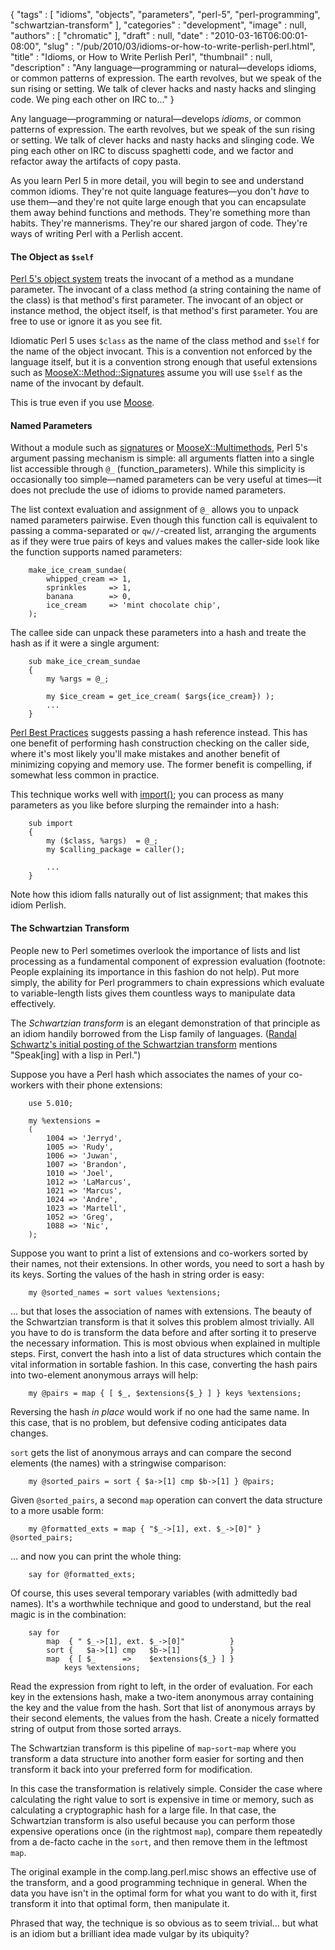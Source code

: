 {
   "tags" : [
      "idioms",
      "objects",
      "parameters",
      "perl-5",
      "perl-programming",
      "schwartzian-transform"
   ],
   "categories" : "development",
   "image" : null,
   "authors" : [
      "chromatic"
   ],
   "draft" : null,
   "date" : "2010-03-16T06:00:01-08:00",
   "slug" : "/pub/2010/03/idioms-or-how-to-write-perlish-perl.html",
   "title" : "Idioms, or How to Write Perlish Perl",
   "thumbnail" : null,
   "description" : "Any language&mdash;programming or natural&mdash;develops idioms, or common patterns of expression. The earth revolves, but we speak of the sun rising or setting. We talk of clever hacks and nasty hacks and slinging code. We ping each other on IRC to..."
}





Any language—programming or natural—develops *idioms*, or common
patterns of expression. The earth revolves, but we speak of the sun
rising or setting. We talk of clever hacks and nasty hacks and slinging
code. We ping each other on IRC to discuss spaghetti code, and we factor
and refactor away the artifacts of copy pasta.

As you learn Perl 5 in more detail, you will begin to see and understand
common idioms. They're not quite language features—you don't *have* to
use them—and they're not quite large enough that you can encapsulate
them away behind functions and methods. They're something more than
habits. They're mannerisms. They're our shared jargon of code. They're
ways of writing Perl with a Perlish accent.

#### **The Object as `$self`**

[Perl 5's object
system](http://learnperl.scratchcomputing.com/tutorials/objects/) treats
the invocant of a method as a mundane parameter. The invocant of a class
method (a string containing the name of the class) is that method's
first parameter. The invocant of an object or instance method, the
object itself, is that method's first parameter. You are free to use or
ignore it as you see fit.

Idiomatic Perl 5 uses `$class` as the name of the class method and
`$self` for the name of the object invocant. This is a convention not
enforced by the language itself, but it is a convention strong enough
that useful extensions such as
[MooseX::Method::Signatures](http://search.cpan.org/perldoc?MooseX::Method::Signatures)
assume you will use `$self` as the name of the invocant by default.

This is true even if you use [Moose](http://moose.perl.org/).

#### **Named Parameters**

Without a module such as
[signatures](http://search.cpan.org/perldoc?signatures) or
[MooseX::Multimethods](http://search.cpan.org/perldoc?MooseX::Multimethods),
Perl 5's argument passing mechanism is simple: all arguments flatten
into a single list accessible through `@_` (function\_parameters). While
this simplicity is occasionally too simple—named parameters can be very
useful at times—it does not preclude the use of idioms to provide named
parameters.

The list context evaluation and assignment of `@_` allows you to unpack
named parameters pairwise. Even though this function call is equivalent
to passing a comma-separated or `qw//`-created list, arranging the
arguments as if they were true pairs of keys and values makes the
caller-side look like the function supports named parameters:

<div class="programlisting">

        make_ice_cream_sundae(
            whipped_cream => 1,
            sprinkles     => 1,
            banana        => 0,
            ice_cream     => 'mint chocolate chip',
        );

</div>

The callee side can unpack these parameters into a hash and treate the
hash as if it were a single argument:

<div class="programlisting">

        sub make_ice_cream_sundae
        {
            my %args = @_;

            my $ice_cream = get_ice_cream( $args{ice_cream}) );
            ...
        }

</div>

<div class="sidebar">

[Perl Best Practices](http://books.google.com/books?id=yMMRnPQ7CSMC)
suggests passing a hash reference instead. This has one benefit of
performing hash construction checking on the caller side, where it's
most likely you'll make mistakes and another benefit of minimizing
copying and memory use. The former benefit is compelling, if somewhat
less common in practice.

</div>

This technique works well with
[import()](http://perldoc.perl.org/functions/import.html); you can
process as many parameters as you like before slurping the remainder
into a hash:

<div class="programlisting">

        sub import
        {
            my ($class, %args)  = @_;
            my $calling_package = caller();

            ...
        }

</div>

Note how this idiom falls naturally out of list assignment; that makes
this idiom Perlish.

#### **The Schwartzian Transform**

People new to Perl sometimes overlook the importance of lists and list
processing as a fundamental component of expression evaluation
(footnote: People explaining its importance in this fashion do not
help). Put more simply, the ability for Perl programmers to chain
expressions which evaluate to variable-length lists gives them countless
ways to manipulate data effectively.

The *Schwartzian transform* is an elegant demonstration of that
principle as an idiom handily borrowed from the Lisp family of
languages. ([Randal Schwartz's initial posting of the Schwartzian
transform](http://groups.google.com/group/comp.unix.shell/browse_frm/thread/31da%0A970cebb30c6d?hl=en&pli=1)
mentions "Speak\[ing\] with a lisp in Perl.")

Suppose you have a Perl hash which associates the names of your
co-workers with their phone extensions:

<div class="programlisting">

        use 5.010;

        my %extensions =
        (
            1004 => 'Jerryd',
            1005 => 'Rudy',
            1006 => 'Juwan',
            1007 => 'Brandon',
            1010 => 'Joel',
            1012 => 'LaMarcus',
            1021 => 'Marcus',
            1024 => 'Andre',
            1023 => 'Martell',
            1052 => 'Greg',
            1088 => 'Nic',
        );

</div>

Suppose you want to print a list of extensions and co-workers sorted by
their names, not their extensions. In other words, you need to sort a
hash by its keys. Sorting the values of the hash in string order is
easy:

<div class="programlisting">

        my @sorted_names = sort values %extensions;

</div>

... but that loses the association of names with extensions. The beauty
of the Schwartzian transform is that it solves this problem almost
trivially. All you have to do is transform the data before and after
sorting it to preserve the necessary information. This is most obvious
when explained in multiple steps. First, convert the hash into a list of
data structures which contain the vital information in sortable fashion.
In this case, converting the hash pairs into two-element anonymous
arrays will help:

<div class="programlisting">

        my @pairs = map { [ $_, $extensions{$_} ] } keys %extensions;

</div>

<div class="sidebar">

Reversing the hash *in place* would work if no one had the same name. In
this case, that is no problem, but defensive coding anticipates data
changes.

</div>

`sort` gets the list of anonymous arrays and can compare the second
elements (the names) with a stringwise comparison:

<div class="programlisting">

        my @sorted_pairs = sort { $a->[1] cmp $b->[1] } @pairs;

</div>

Given `@sorted_pairs`, a second `map` operation can convert the data
structure to a more usable form:

<div class="programlisting">

        my @formatted_exts = map { "$_->[1], ext. $_->[0]" } @sorted_pairs;

</div>

... and now you can print the whole thing:

<div class="programlisting">

        say for @formatted_exts;

</div>

Of course, this uses several temporary variables (with admittedly bad
names). It's a worthwhile technique and good to understand, but the real
magic is in the combination:

<div class="programlisting">

        say for
            map  { " $_->[1], ext. $_->[0]"          }
            sort {   $a->[1] cmp   $b->[1]           }
            map  { [ $_      =>    $extensions{$_} ] }
                keys %extensions;

</div>

Read the expression from right to left, in the order of evaluation. For
each key in the extensions hash, make a two-item anonymous array
containing the key and the value from the hash. Sort that list of
anonymous arrays by their second elements, the values from the hash.
Create a nicely formatted string of output from those sorted arrays.

The Schwartzian transform is this pipeline of `map`-`sort`-`map` where
you transform a data structure into another form easier for sorting and
then transform it back into your preferred form for modification.

In this case the transformation is relatively simple. Consider the case
where calculating the right value to sort is expensive in time or
memory, such as calculating a cryptographic hash for a large file. In
that case, the Schwartzian transform is also useful because you can
perform those expensive operations once (in the rightmost `map`),
compare them repeatedly from a de-facto cache in the `sort`, and then
remove them in the leftmost `map`.

The original example in the comp.lang.perl.misc shows an effective use
of the transform, and a good programming technique in general. When the
data you have isn't in the optimal form for what you want to do with it,
first transform it into that optimal form, then manipulate it.

Phrased that way, the technique is so obvious as to seem trivial... but
what is an idiom but a brilliant idea made vulgar by its ubiquity?


